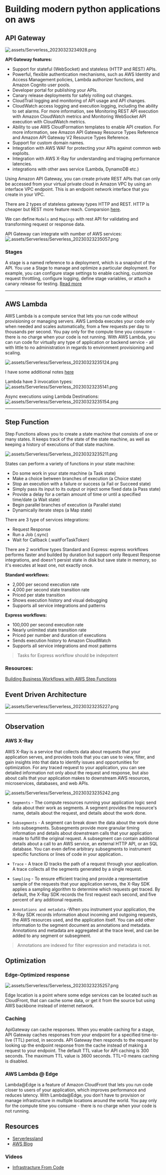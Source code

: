 # Building modern python applications on aws

## API Gateway

![.assets/Serverless_20230323234928.png](.assets/Serverless_20230323234928.png)

**API Gateway features:**
- Support for stateful (WebSocket) and stateless (HTTP and REST) APIs.
- Powerful, flexible authentication mechanisms, such as AWS Identity and Access Management policies, Lambda authorizer functions, and Amazon Cognito user pools.
- Developer portal for publishing your APIs.
- Canary release deployments for safely rolling out changes.
- CloudTrail logging and monitoring of API usage and API changes.
- CloudWatch access logging and execution logging, including the ability to set alarms. For more information, see Monitoring REST API execution with Amazon CloudWatch metrics and Monitoring WebSocket API execution with CloudWatch metrics.
- Ability to use AWS CloudFormation templates to enable API creation. For more information, see Amazon API Gateway Resource Types Reference and Amazon API Gateway V2 Resource Types Reference.
- Support for custom domain names.
- Integration with AWS WAF for protecting your APIs against common web exploits.
- Integration with AWS X-Ray for understanding and triaging performance latencies.
- integrations with other aws service (Lambda, DynamoDB etc.)

Using Amazon API Gateway, you can create private REST APIs that can only be accessed from your virtual private cloud in Amazon VPC by using an interface VPC endpoint. This is an endpoint network interface that you create in your VPC. 

There are 2 types of stateless gateway types HTTP and REST. HTTP is cheaper but REST more feature reach. Comparsion [here](https://docs.aws.amazon.com/apigateway/latest/developerguide/http-api-vs-rest.html).

We can define `Models` and `Mapings` with rest API for validating and transforming request or response data.

API Gateway can integrate with number of AWS services:
![.assets/Serverless/Serverless_20230323235057.png](.assets/Serverless/Serverless_20230323235057.png)

### Stages

A stage is a named reference to a deployment, which is a snapshot of the API. You use a Stage to manage and optimize a particular deployment. For example, you can configure stage settings to enable caching, customize request throttling, configure logging, define stage variables, or attach a canary release for testing. [Read more](https://docs.aws.amazon.com/apigateway/latest/developerguide/rest-api-publish.html)

---

## AWS Lambda

AWS Lambda is a compute service that lets you run code without provisioning or managing servers. AWS Lambda executes your code only when needed and scales automatically, from a few requests per day to thousands per second. You pay only for the compute time you consume - there is no charge when your code is not running. With AWS Lambda, you can run code for virtually any type of application or backend service - all with little to no administration in regards to environment provisioning and scaling.

![.assets/Serverless/Serverless_20230323235124.png](.assets/Serverless/Serverless_20230323235124.png)

I have some additional notes [here](https://github.com/yarik2215/AWS-Lambda-Notes)

Lambda have 3 invocation types:
![.assets/Serverless/Serverless_20230323235141.png](.assets/Serverless/Serverless_20230323235141.png)

Async executions using Lambda Destinations:
![.assets/Serverless/Serverless_20230323235154.png](.assets/Serverless/Serverless_20230323235154.png)

---

## Step Function

Step Functions allows you to create
a state machine that consists of one or many states. It keeps track of the state of the state machine, as well as keeping a history of executions of that state machine. 

![.assets/Serverless/Serverless_20230323235211.png](.assets/Serverless/Serverless_20230323235211.png)

States can perform a variety of functions in your state machine:
- Do some work in your state machine (a Task state)
- Make a choice between branches of execution (a Choice state)
- Stop an execution with a failure or success (a Fail or Succeed state)
- Simply pass its input to its output or inject some fixed data (a Pass state)
- Provide a delay for a certain amount of time or until a specified time/date (a Wait state)
- Begin parallel branches of execution (a Parallel state)
- Dynamically iterate steps (a Map state)

There are 3 type of services integrations:
-  	Request Response
-  	Run a Job (.sync)
-  	Wait for Callback (.waitForTaskToken)

There are 2 workflow types Standard and Express:
express workflows performs faster and builded by duration but support only Request Response integrations, and doesn't persist state in disk but save state in memory, so it's executes at least one, not exactly once.

**Standard workflows:**
- 2,000 per second execution rate
- 4,000 per second state transition rate
- Priced per state transition
- Shows execution history and visual debugging
- Supports all service integrations and patterns

**Express workflows:**
- 100,000 per second execution rate
- Nearly unlimited state transition rate
- Priced per number and duration of executions
- Sends execution history to Amazon CloudWatch
- Supports all service integrations and most patterns


> Tasks for Express workflow should be indepotent

### Resources:
[Building Business Workflows with AWS Step Functions](https://www.youtube.com/watch?v=c797gM0f_Pc)

## Event Driven Architecture

![.assets/Serverless/Serverless_20230323235227.png](.assets/Serverless/Serverless_20230323235227.png)

---

## Observation

### AWS X-Ray
AWS X-Ray is a service that collects data about requests that your application serves, and provides tools that you can use to view, filter, and gain insights into that data to identify issues and opportunities for optimization. For any traced request to your application, you can see detailed information not only about the request and response, but also about calls that your application makes to downstream AWS resources, microservices, databases, and web APIs.

![.assets/Serverless/Serverless_20230323235242.png](.assets/Serverless/Serverless_20230323235242.png)

- `Segments` - The compute resources running your application logic send data about their work as segments. A segment provides the resource's name, details about the request, and details about the work done.

- `Subsegments` - A segment can break down the data about the work done into subsegments. Subsegments provide more granular timing information and details about downstream calls that your application made to fulfill the original request. A subsegment can contain additional details about a call to an AWS service, an external HTTP API, or an SQL database. You can even define arbitrary subsegments to instrument specific functions or lines of code in your application..

- `Trace` - A trace ID tracks the path of a request through your application. A trace collects all the segments generated by a single request. 

- `Sampling` - To ensure efficient tracing and provide a representative sample of the requests that your application serves, the X-Ray SDK applies a sampling algorithm to determine which requests get traced. By default, the X-Ray SDK records the first request each second, and five percent of any additional requests.

- `Annotations and metadata` -When you instrument your application, the X-Ray SDK records information about incoming and outgoing requests, the AWS resources used, and the application itself. You can add other information to the segment document as annotations and metadata. Annotations and metadata are aggregated at the trace level, and can be added to any segment or subsegment.

> Annotations are indexed for filter expression and metadata is not.

## Optimization

### Edge-Optimized response

![.assets/Serverless/Serverless_20230323235257.png](.assets/Serverless/Serverless_20230323235257.png)

Edge location is a point where some edge services can be located such as CloudFront, that can cache some data, or get it from the source but using AWS backbone instead of internet network.

### Caching

ApiGateway can cache responses. When you enable caching for a stage, API Gateway caches responses from your endpoint for a specified time-to-live (TTL) period, in seconds. API Gateway then responds to the request by looking up the endpoint response from the cache instead of making a request to your endpoint. The default TTL value for API caching is 300 seconds. The maximum TTL value is 3600 seconds. TTL=0 means caching is disabled.

### AWS Lambda @ Edge

Lambda@Edge is a feature of Amazon CloudFront that lets you run code closer to users of your application, which improves performance and reduces latency. With Lambda@Edge, you don't have to provision or manage infrastructure in multiple locations around the world. You pay only for the compute time you consume - there is no charge when your code is not running.

## Resources

- [Serverlessland](https://serverlessland.com/)
- [AWS Blog](https://aws.amazon.com/ru/blogs/compute/tag/serverless/)

### Videos

- [Infrastracture From Code](https://www.youtube.com/watch?v=RmwKBPCo7o4&list=WL&index=28)
